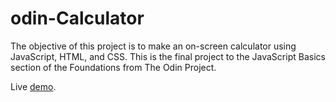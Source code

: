# odin-Calculator
The objective of this project is to make an on-screen calculator using JavaScript, HTML, and CSS. This is the final project to the JavaScript Basics section of the Foundations from The Odin Project.

Live [demo](https://heitortessaro.github.io/odin-Calculator/).
